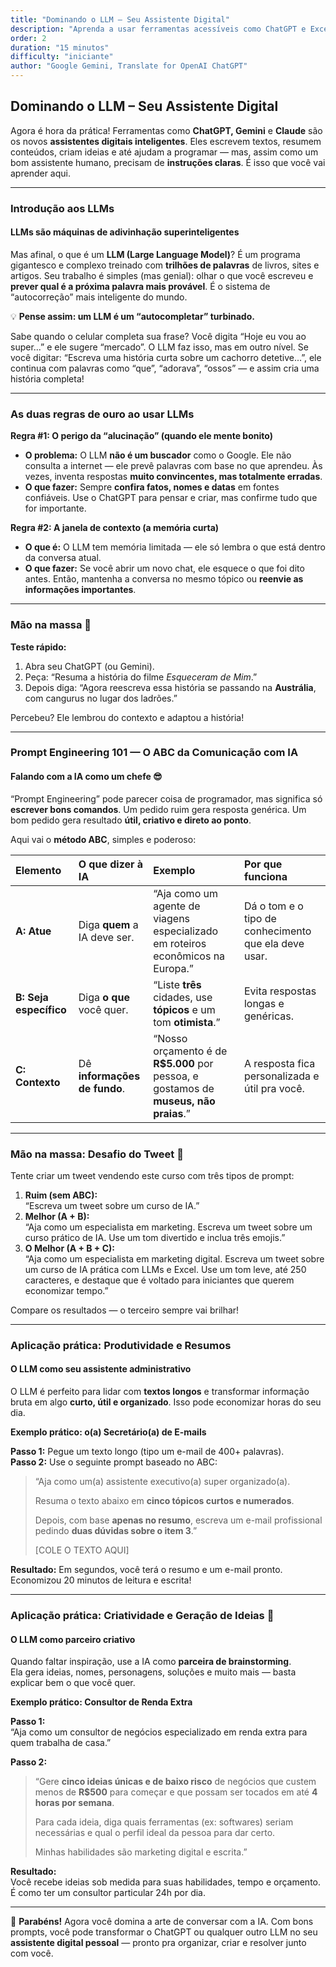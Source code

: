 ```yaml
---
title: "Dominando o LLM – Seu Assistente Digital"
description: "Aprenda a usar ferramentas acessíveis como ChatGPT e Excel com IA para aumentar sua produtividade, criatividade e resolver problemas — sem precisar programar."
order: 2
duration: "15 minutos"
difficulty: "iniciante"
author: "Google Gemini, Translate for OpenAI ChatGPT"
---
```


## Dominando o LLM – Seu Assistente Digital

Agora é hora da prática! Ferramentas como **ChatGPT, Gemini** e **Claude** são os novos **assistentes digitais inteligentes**. Eles escrevem textos, resumem conteúdos, criam ideias e até ajudam a programar — mas, assim como um bom assistente humano, precisam de **instruções claras**. É isso que você vai aprender aqui.

---

### Introdução aos LLMs

#### LLMs são máquinas de adivinhação superinteligentes

Mas afinal, o que é um **LLM (Large Language Model)**? É um programa gigantesco e complexo treinado com **trilhões de palavras** de livros, sites e artigos. Seu trabalho é simples (mas genial): olhar o que você escreveu e **prever qual é a próxima palavra mais provável**. É o sistema de “autocorreção” mais inteligente do mundo.

💡 **Pense assim: um LLM é um “autocompletar” turbinado.**

Sabe quando o celular completa sua frase? Você digita “Hoje eu vou ao super...” e ele sugere “mercado”. O LLM faz isso, mas em outro nível. Se você digitar: “Escreva uma história curta sobre um cachorro detetive...”, ele continua com palavras como “que”, “adorava”, “ossos” — e assim cria uma história completa!

---

### As duas regras de ouro ao usar LLMs

**Regra #1: O perigo da “alucinação” (quando ele mente bonito)**  
- **O problema:** O LLM **não é um buscador** como o Google. Ele não consulta a internet — ele prevê palavras com base no que aprendeu. Às vezes, inventa respostas **muito convincentes, mas totalmente erradas**.  
- **O que fazer:** Sempre **confira fatos, nomes e datas** em fontes confiáveis. Use o ChatGPT para pensar e criar, mas confirme tudo que for importante.

**Regra #2: A janela de contexto (a memória curta)**  
- **O que é:** O LLM tem memória limitada — ele só lembra o que está dentro da conversa atual.  
- **O que fazer:** Se você abrir um novo chat, ele esquece o que foi dito antes. Então, mantenha a conversa no mesmo tópico ou **reenvie as informações importantes**.

---

### Mão na massa 🧠

**Teste rápido:**  
1. Abra seu ChatGPT (ou Gemini).  
2. Peça: “Resuma a história do filme *Esqueceram de Mim*.”  
3. Depois diga: “Agora reescreva essa história se passando na **Austrália**, com cangurus no lugar dos ladrões.”  

Percebeu? Ele lembrou do contexto e adaptou a história!

---

### Prompt Engineering 101 — O ABC da Comunicação com IA

#### Falando com a IA como um chefe 😎

“Prompt Engineering” pode parecer coisa de programador, mas significa só **escrever bons comandos**. Um pedido ruim gera resposta genérica. Um bom pedido gera resultado **útil, criativo e direto ao ponto**.

Aqui vai o **método ABC**, simples e poderoso:

| Elemento | O que dizer à IA | Exemplo | Por que funciona |
| :--- | :--- | :--- | :--- |
| **A: Atue** | Diga **quem** a IA deve ser. | “Aja como um agente de viagens especializado em roteiros econômicos na Europa.” | Dá o tom e o tipo de conhecimento que ela deve usar. |
| **B: Seja específico** | Diga **o que** você quer. | “Liste **três** cidades, use **tópicos** e um tom **otimista**.” | Evita respostas longas e genéricas. |
| **C: Contexto** | Dê **informações de fundo**. | “Nosso orçamento é de **R$5.000** por pessoa, e gostamos de **museus, não praias**.” | A resposta fica personalizada e útil pra você. |

---

### Mão na massa: Desafio do Tweet 💬

Tente criar um tweet vendendo este curso com três tipos de prompt:

1. **Ruim (sem ABC):**  
   “Escreva um tweet sobre um curso de IA.”  
2. **Melhor (A + B):**  
   “Aja como um especialista em marketing. Escreva um tweet sobre um curso prático de IA. Use um tom divertido e inclua três emojis.”  
3. **O Melhor (A + B + C):**  
   “Aja como um especialista em marketing digital. Escreva um tweet sobre um curso de IA prática com LLMs e Excel. Use um tom leve, até 250 caracteres, e destaque que é voltado para iniciantes que querem economizar tempo.”  

Compare os resultados — o terceiro sempre vai brilhar!

---

### Aplicação prática: Produtividade e Resumos

#### O LLM como seu assistente administrativo

O LLM é perfeito para lidar com **textos longos** e transformar informação bruta em algo **curto, útil e organizado**. Isso pode economizar horas do seu dia.

**Exemplo prático: o(a) Secretário(a) de E-mails**

   **Passo 1:** Pegue um texto longo (tipo um e-mail de 400+ palavras).  
   **Passo 2:** Use o seguinte prompt baseado no ABC:

   > “Aja como um(a) assistente executivo(a) super organizado(a).  
   >  
   > Resuma o texto abaixo em **cinco tópicos curtos e numerados**.  
   >  
   > Depois, com base **apenas no resumo**, escreva um e-mail profissional pedindo **duas dúvidas sobre o item 3**.”  
   >  
   > [COLE O TEXTO AQUI]  

**Resultado:** Em segundos, você terá o resumo e um e-mail pronto. Economizou 20 minutos de leitura e escrita!

---

### Aplicação prática: Criatividade e Geração de Ideias 🎨

#### O LLM como parceiro criativo

Quando faltar inspiração, use a IA como **parceira de brainstorming**.  
Ela gera ideias, nomes, personagens, soluções e muito mais — basta explicar bem o que você quer.

**Exemplo prático: Consultor de Renda Extra**

   **Passo 1:**  
   “Aja como um consultor de negócios especializado em renda extra para quem trabalha de casa.”  

   **Passo 2:**  
   > “Gere **cinco ideias únicas e de baixo risco** de negócios que custem menos de **R$500** para começar e que possam ser tocados em até **4 horas por semana**.  
   >  
   > Para cada ideia, diga quais ferramentas (ex: softwares) seriam necessárias e qual o perfil ideal da pessoa para dar certo.  
   >  
   > Minhas habilidades são marketing digital e escrita.”  

**Resultado:**  
Você recebe ideias sob medida para suas habilidades, tempo e orçamento. É como ter um consultor particular 24h por dia.

---

🎉 **Parabéns!** Agora você domina a arte de conversar com a IA. Com bons prompts, você pode transformar o ChatGPT ou qualquer outro LLM no seu **assistente digital pessoal** — pronto pra organizar, criar e resolver junto com você.
